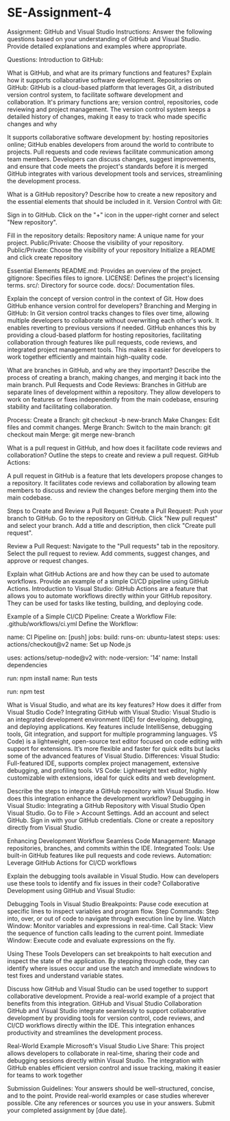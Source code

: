 # SE-Assignment-4
Assignment: GitHub and Visual Studio
Instructions:
Answer the following questions based on your understanding of GitHub and Visual Studio. Provide detailed explanations and examples where appropriate.

Questions:
Introduction to GitHub:

What is GitHub, and what are its primary functions and features? Explain how it supports collaborative software development.
Repositories on GitHub:
GitHub is a cloud-based platform that leverages Git, a distributed version control system, to facilitate software development and collaboration.
It's primary functions are; version control, repositories, code reviewing and project management.
The version control system keeps a detailed history of changes, making it easy to track who made specific changes and why

It supports collaborative software development by: hosting repositories online; GitHub enables developers from around the world to contribute to projects. 
Pull requests and code reviews facilitate communication among team members. Developers can discuss changes, suggest improvements, and ensure that code meets the project's standards before it is merged
GitHub integrates with various development tools and services, streamlining the development process.

What is a GitHub repository? Describe how to create a new repository and the essential elements that should be included in it.
Version Control with Git:

Sign in to GitHub. 
Click on the "+" icon in the upper-right corner and select "New repository".

Fill in the repository details:
  Repository name: A unique name for your project.
  Public/Private: Choose the visibility of your repository.
 Public/Private: Choose the visibility of your repository
Initialize a README and click create repository

Essential Elements
 README.md: Provides an overview of the project.
gitignore: Specifies files to ignore.
 LICENSE: Defines the project's licensing terms.
src/: Directory for source code.
 docs/: Documentation files.

Explain the concept of version control in the context of Git. How does GitHub enhance version control for developers?
Branching and Merging in GitHub:
In Git version control tracks changes to files over time, allowing multiple developers to collaborate without overwriting each other's work. It enables reverting to previous versions if needed.
GitHub enhances this by providing a cloud-based platform for hosting repositories, facilitating collaboration through features like pull requests, code reviews, and integrated project management tools. This makes it easier for developers to work together efficiently and maintain high-quality code.


What are branches in GitHub, and why are they important? Describe the process of creating a branch, making changes, and merging it back into the main branch.
Pull Requests and Code Reviews:
Branches in GitHub are separate lines of development within a repository. They allow developers to work on features or fixes independently from the main codebase, ensuring stability and facilitating collaboration.

Process: 
Create a Branch: git checkout -b new-branch
Make Changes: Edit files and commit changes.
Merge Branch:
Switch to the main branch: git checkout main
 Merge: git merge new-branch


What is a pull request in GitHub, and how does it facilitate code reviews and collaboration? Outline the steps to create and review a pull request.
GitHub Actions:

A pull request in GitHub is a feature that lets developers propose changes to a repository. It facilitates code reviews and collaboration by allowing team members to discuss and review the changes before merging them into the main codebase.

Steps to Create and Review a Pull Request: 
Create a Pull Request:
  Push your branch to GitHub.
 Go to the repository on GitHub.
  Click "New pull request" and select your branch.
 Add a title and description, then click "Create pull request".
 
Review a Pull Request:
Navigate to the "Pull requests" tab in the repository.
 Select the pull request to review.
 Add comments, suggest changes, and approve or request changes.

Explain what GitHub Actions are and how they can be used to automate workflows. Provide an example of a simple CI/CD pipeline using GitHub Actions.
Introduction to Visual Studio:
GitHub Actions are a feature that allows you to automate workflows directly within your GitHub repository. They can be used for tasks like testing, building, and deploying code.

Example of a Simple CI/CD Pipeline: 
Create a Workflow File: .github/workflows/ci.yml
Define the Workflow:

name: CI Pipeline
on: [push]
jobs:
build:
runs-on: ubuntu-latest
steps:
 uses: actions/checkout@v2
 name: Set up Node.js

uses: actions/setup-node@v2
with:
node-version: '14'
name: Install dependencies

run: npm install
 name: Run tests

run: npm test

What is Visual Studio, and what are its key features? How does it differ from Visual Studio Code?
Integrating GitHub with Visual Studio:
Visual Studio is an integrated development environment (IDE) for developing, debugging, and deploying applications. Key features include IntelliSense, debugging tools, Git integration, and support for multiple programming languages.
VS Code) is a lightweight, open-source text editor focused on code editing with support for extensions. It’s more flexible and faster for quick edits but lacks some of the advanced features of Visual Studio.
Differences:
Visual Studio: Full-featured IDE, supports complex project management, extensive debugging, and profiling tools.
 VS Code: Lightweight text editor, highly customizable with extensions, ideal for quick edits and web development.

Describe the steps to integrate a GitHub repository with Visual Studio. How does this integration enhance the development workflow?
Debugging in Visual Studio:
Integrating a GitHub Repository with Visual Studio
Open Visual Studio.
Go to File > Account Settings. 
Add an account and select GitHub.
Sign in with your GitHub credentials. 
Clone or create a repository directly from Visual Studio.

Enhancing Development Workflow
 Seamless Code Management: Manage repositories, branches, and commits within the IDE.
 Integrated Tools: Use built-in GitHub features like pull requests and code reviews.
Automation: Leverage GitHub Actions for CI/CD workflows


Explain the debugging tools available in Visual Studio. How can developers use these tools to identify and fix issues in their code?
Collaborative Development using GitHub and Visual Studio:

Debugging Tools in Visual Studio
Breakpoints: Pause code execution at specific lines to inspect variables and program flow.
Step Commands: Step into, over, or out of code to navigate through execution line by line.
 Watch Window: Monitor variables and expressions in real-time.
 Call Stack: View the sequence of function calls leading to the current point.
 Immediate Window: Execute code and evaluate expressions on the fly.

Using These Tools
Developers can set breakpoints to halt execution and inspect the state of the application. By stepping through code, they can identify where issues occur and use the watch and immediate windows to test fixes and understand variable states.

Discuss how GitHub and Visual Studio can be used together to support collaborative development. Provide a real-world example of a project that benefits from this integration.
GitHub and Visual Studio Collaboration
GitHub and Visual Studio integrate seamlessly to support collaborative development by providing tools for version control, code reviews, and CI/CD workflows directly within the IDE. This integration enhances productivity and streamlines the development process.

Real-World Example
Microsoft's Visual Studio Live Share: This project allows developers to collaborate in real-time, sharing their code and debugging sessions directly within Visual Studio. The integration with GitHub enables efficient version control and issue tracking, making it easier for teams to work together


Submission Guidelines:
Your answers should be well-structured, concise, and to the point.
Provide real-world examples or case studies wherever possible.
Cite any references or sources you use in your answers.
Submit your completed assignment by [due date].

